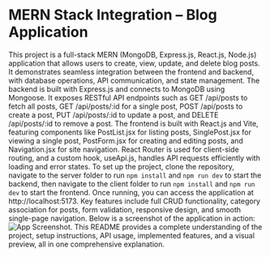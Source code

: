 # MERN Stack Integration – Blog Application

This project is a full-stack MERN (MongoDB, Express.js, React.js, Node.js) application that allows users to create, view, update, and delete blog posts. It demonstrates seamless integration between the frontend and backend, with database operations, API communication, and state management. The backend is built with Express.js and connects to MongoDB using Mongoose. It exposes RESTful API endpoints such as GET /api/posts to fetch all posts, GET /api/posts/:id for a single post, POST /api/posts to create a post, PUT /api/posts/:id to update a post, and DELETE /api/posts/:id to remove a post. The frontend is built with React.js and Vite, featuring components like PostList.jsx for listing posts, SinglePost.jsx for viewing a single post, PostForm.jsx for creating and editing posts, and Navigation.jsx for site navigation. React Router is used for client-side routing, and a custom hook, useApi.js, handles API requests efficiently with loading and error states. To set up the project, clone the repository, navigate to the server folder to run `npm install` and `npm run dev` to start the backend, then navigate to the client folder to run `npm install` and `npm run dev` to start the frontend. Once running, you can access the application at http://localhost:5173. Key features include full CRUD functionality, category association for posts, form validation, responsive design, and smooth single-page navigation. Below is a screenshot of the application in action: ![App Screenshot](client/schreenshorts.png). This README provides a complete understanding of the project, setup instructions, API usage, implemented features, and a visual preview, all in one comprehensive explanation.
